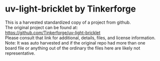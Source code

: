 
# uv-light-bricklet by Tinkerforge  
This is a harvested standardized copy of a project from github.  
The original project can be found at:  
https://github.com/Tinkerforge/uv-light-bricklet  
Please consult that link for additional, details, files, and license information.  
Note: It was auto harvested and if the original repo had more than one board file or anything out of the ordinary the files here are likely not representative.  
    